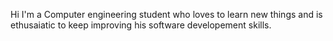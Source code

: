 Hi 
I'm a Computer engineering student who loves to learn new things and is ethusaiatic to keep improving his software developement skills. 
